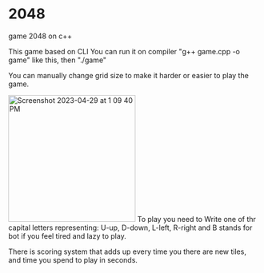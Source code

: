 # 2048
game 2048 on c++ 

This game based on CLI 
You can run it on compiler  "g++ game.cpp -o game" like this, then "./game"

You can manually change grid size to make it harder or easier to play the game.

<img width="254" alt="Screenshot 2023-04-29 at 1 09 40 PM" src="https://user-images.githubusercontent.com/58412297/235289290-952d9dd4-887b-407c-a8b4-2ce19d0266f7.png">
To play you need to Write one of thr capital letters representing: U-up, D-down, L-left, R-right and B stands for bot if you feel tired and lazy to play.

There is scoring system that adds up every time you there are new tiles, and time you spend to play in seconds.
